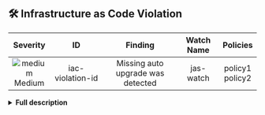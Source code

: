 
## 🛠️ Infrastructure as Code Violation
<div align='center'>

| Severity                | ID                  | Finding                  | Watch Name                  | Policies                  |
| :---------------------: | :-----------------------------------: | :-----------------------------------: | :-----------------------------------: | :-----------------------------------: |
| ![medium](https://raw.githubusercontent.com/jfrog/frogbot/master/resources/v2/applicableMediumSeverity.png)<br>  Medium | iac-violation-id | Missing auto upgrade was detected | jas-watch | policy1<br>policy2 |

</div>


<details><summary><b>Full description</b></summary>

### Violation Details
Scanner Description....

<br></details>
